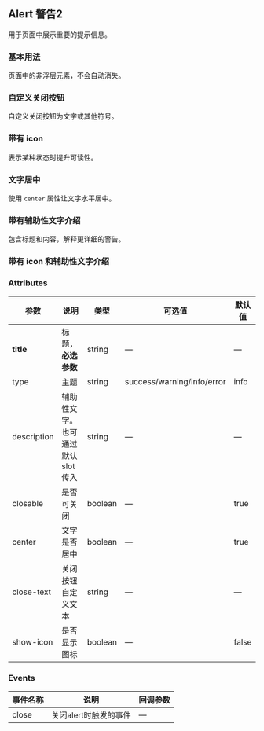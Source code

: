 
## Alert 警告2

用于页面中展示重要的提示信息。

### 基本用法

页面中的非浮层元素，不会自动消失。

### 自定义关闭按钮

自定义关闭按钮为文字或其他符号。

### 带有 icon

表示某种状态时提升可读性。

### 文字居中

使用 `center` 属性让文字水平居中。

### 带有辅助性文字介绍

包含标题和内容，解释更详细的警告。

### 带有 icon 和辅助性文字介绍

### Attributes

| 参数      | 说明          | 类型      | 可选值                           | 默认值  |
|---------- |-------------- |---------- |--------------------------------  |-------- |
| **title** | 标题，**必选参数** | string | — | — |
| type | 主题 | string | success/warning/info/error | info |
| description | 辅助性文字。也可通过默认 slot 传入 | string | — | — |
| closable | 是否可关闭 | boolean | — | true |
| center | 文字是否居中 | boolean | — | true |
| close-text | 关闭按钮自定义文本 | string | — | — |
| show-icon | 是否显示图标 | boolean | — | false |

### Events

| 事件名称 | 说明 | 回调参数 |
|---------- |-------- |---------- |
| close | 关闭alert时触发的事件 | — |
